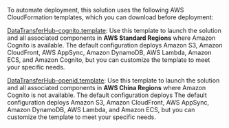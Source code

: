 To automate deployment, this solution uses the following AWS CloudFormation templates, which you can download before deployment:

[DataTransferHub-cognito.template][cognito]: Use this template to launch the solution and all associated components in **AWS Standard Regions** where Amazon Cognito is available. The default configuration deploys Amazon S3, Amazon CloudFront, AWS AppSync, Amazon DynamoDB, AWS Lambda, Amazon ECS, and Amazon Cognito, but you can customize the template to meet your specific needs.

[DataTransferHub-openid.template][openid]: Use this template to launch the solution and all associated components in **AWS China Regions** where Amazon Cognito is not available. The default configuration deploys The default configuration deploys Amazon S3, Amazon CloudFront, AWS AppSync, Amazon DynamoDB, AWS Lambda, and Amazon ECS, but you can customize the template to meet your specific needs.

[cognito]: https://aws-gcr-solutions.s3.amazonaws.com/data-transfer-hub/latest/DataTransferHub-cognito.template

[openid]: https://aws-gcr-solutions.s3.cn-north-1.amazonaws.com.cn/data-transfer-hub/latest/DataTransferHub-openid.template

